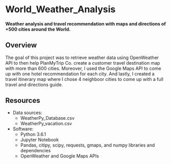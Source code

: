 # World_Weather_Analysis
#### Weather analysis and travel recommendation with maps and directions of +500 cities around the World.  


## Overview 
The goal of this project was to retrieve weather data using OpenWeather API to then help PlanMyTrip Co. create a customer travel destination map with more than 600 cities. Moreover, I used the Google Maps API to come up with one hotel recommendation for each city. And lastly, I created a travel itinerary map where I chose 4 neighboor cities to come up with a full travel and directions guide. 

## Resources
- Data sources:
  - WeatherPy_Database.csv
  - WeatherPy_vacation.csv
- Software:
  - Python 3.6.1
  - Jupyter Notebook
  - Pandas, citipy, scipy, requests, gmaps, and numpy libraries and dependencies
  - OpenWeather and Google Maps APIs
